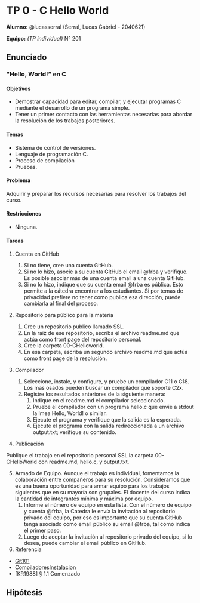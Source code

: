 # TP 0 - C Hello World

**Alumno:** @lucasserral (Serral, Lucas Gabriel - 2040621)

**Equipo:** _(TP individual)_ N° 201

## Enunciado

### "Hello, World!” en C

#### Objetivos

- Demostrar capacidad para editar, compilar, y ejecutar programas C mediante el desarrollo de un programa simple.
- Tener un primer contacto con las herramientas necesarias para abordar la resolución de los trabajos posteriores.

#### Temas

- Sistema de control de versiones.
- Lenguaje de programación C.
- Proceso de compilación
- Pruebas.

#### Problema

Adquirir y preparar los recursos necesarias para resolver los trabajos del curso.

#### Restricciones

- Ninguna.

#### Tareas

1. Cuenta en GitHub

   1. Si no tiene, cree una cuenta GitHub.
   2. Si no lo hizo, asocie a su cuenta GitHub el email @frba y verifique. Es posible asociar más de una cuenta email a una cuenta GitHub.
   3. Si no lo hizo, indique que su cuenta email @frba es pública. Esto permite a la cátedra encontrar a los estudiantes. Si por temas de privacidad prefiere no tener como publica esa dirección, puede cambiarla al final del proceso.

2. Repositorio para público para la materia
   1. Cree un repositorio publico llamado SSL.
   2. En la raíz de ese repositorio, escriba el archivo readme.md que actúa como front page del repositorio personal.
   3. Cree la carpeta 00-CHelloworld.
   4. En esa carpeta, escriba un segundo archivo readme.md que actúa como front page de la resolución.
3. Compilador
   1. Seleccione, instale, y configure, y pruebe un compilador C11 o C18. Los mas osados pueden buscar un compilador que soporte C2x.
   2. Registre los resultados anteriores de la siguiente manera:
      1. Indique en el readme.md el compilador seleccionado.
      2. Pruebe el compilador con un programa hello.c que envie a stdout la lmea Hello, World! o similar.
      3. Ejecute el programa y verifique que la salida es la esperada.
      4. Ejecute el programa con la salida redireccionada a un archivo output.txt; verifique su contenido.
4. Publicación

Publique el trabajo en el repositorio personal SSL la carpeta 00- CHelloWorld con readme.md, hello.c, y output.txt.

5. Armado de Equipo.
   Aunque el trabajo es individual, fomentamos la colaboración entre compañeros para su resolución. Consideramos que es una buena oportunidad para armar equipo para los trabajos siguientes que en su mayoría son grupales. El docente del curso indica la cantidad de integrantes mínima y máxima por equipo.
   1. Informe el número de equipo en esta lista. Con el número de equipo y cuenta @frba, la Catedra le envía la invitación al repositorio privado del equipo, por eso es importante que su cuenta GitHub tenga asociado como email público su email @frba, tal como indica el primer paso.
   2. Luego de aceptar la invitación al repositorio privado del equipo, si lo desea, puede cambiar el email público en GitHub.
6. Referencia

- [Git101](https://josemariasola.github.io/papers/Git%20101.pdf)
- [CompiladoresInstalacion](https://josemariasola.github.io/papers/Compiladores,%20Editores%20y%20Entornos%20de%20Desarrollo.pdf)
- [KR1988] § 1.1 Comenzado

## Hipótesis
